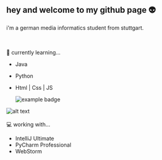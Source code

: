 ## hey and welcome to my github page 👽
i'm a german media informatics student from stuttgart.

<br></br>
🌱 currently learning...
- Java 
- Python
- Html | Css | JS

    <img src="https://github.com/robinsmith-source/robinsmith-source/blob/f33590910b30d62c3e43db5336ef9fd9b2bc6eaf/Animated%20PB%20-%20robin.%239999.gif" alt="example badge" style="vertical-align:top margin:6px 4px">
![alt text](https://github.com/robinsmith-source/robinsmith-source/blob/f33590910b30d62c3e43db5336ef9fd9b2bc6eaf/Animated%20PB%20-%20robin.%239999.gif)
<br></br>
💻 working with...
- IntelliJ Ultimate
- PyCharm Professional
- WebStorm


<!--
**robin4smith/robin4smith** is a ✨ _special_ ✨ repository because its `README.md` (this file) appears on your GitHub profile.

Here are some ideas to get you started:

- 🔭 I’m currently working on ...
- 🌱 I’m currently learning ...
- 👯 I’m looking to collaborate on ...
- 🤔 I’m looking for help with ...
- 💬 Ask me about ...
- 📫 How to reach me: ...
- 😄 Pronouns: ...
- ⚡ Fun fact: ...
-->

